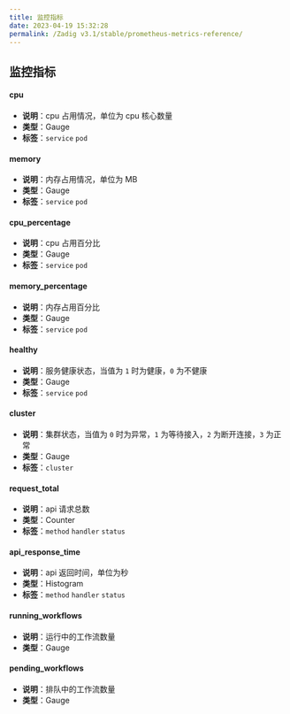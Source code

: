 ```yaml
---
title: 监控指标
date: 2023-04-19 15:32:28
permalink: /Zadig v3.1/stable/prometheus-metrics-reference/
---
```


## 监控指标

#### cpu
- **说明**：cpu 占用情况，单位为 cpu 核心数量
- **类型**：Gauge
- **标签**：`service` `pod`

#### memory
- **说明**：内存占用情况，单位为 MB
- **类型**：Gauge
- **标签**：`service` `pod`

#### cpu_percentage
- **说明**：cpu 占用百分比
- **类型**：Gauge
- **标签**：`service` `pod`

#### memory_percentage
- **说明**：内存占用百分比
- **类型**：Gauge
- **标签**：`service` `pod`

#### healthy
- **说明**：服务健康状态，当值为 `1` 时为健康，`0` 为不健康
- **类型**：Gauge
- **标签**：`service` `pod`

#### cluster
- **说明**：集群状态，当值为 `0` 时为异常，`1` 为等待接入，`2` 为断开连接，`3` 为正常
- **类型**：Gauge
- **标签**：`cluster`

#### request_total
- **说明**：api 请求总数
- **类型**：Counter
- **标签**：`method` `handler` `status`

#### api_response_time
- **说明**：api 返回时间，单位为秒
- **类型**：Histogram
- **标签**：`method` `handler` `status`

#### running_workflows
- **说明**：运行中的工作流数量
- **类型**：Gauge

#### pending_workflows
- **说明**：排队中的工作流数量
- **类型**：Gauge
